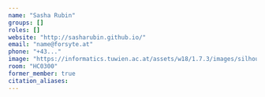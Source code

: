 ```yaml
---
name: "Sasha Rubin"
groups: []
roles: []
website: "http://sasharubin.github.io/"
email: "name@forsyte.at"
phone: "+43..."
image: "https://informatics.tuwien.ac.at/assets/w18/1.7.3/images/silhouette.svg"
room: "HC0300"
former_member: true
citation_aliases:
---
```


<!--
Your custom content goes here.
-->